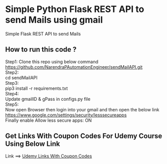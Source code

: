 # Simple Python Flask REST API to send Mails using gmail

Simple Flask REST API to send Mails

## How to run this code ?
Step1: Clone this repo using below command <br />
   https://github.com/NarendraPAutomationEngineer/sendMailAPI.git <br />
Step2: <br />
  cd sendMailAPI <br />
Step3: <br />
  pip3 install -r requirements.txt  <br />
Step4:  <br />
  Update gmailID & gPass in configs.py file <br />
Step5: <br />
  Now open Browser then login into your gmail and then open the below link <br />
  https://www.google.com/settings/security/lesssecureapps <br />
  Finally   enable  Allow less secure apps: ON <br />
 
## Get Links With Coupon Codes For Udemy Course Using Below Link 
Link ==> [Udemy Links With Coupon Codes](https://www.youtube.com/watch?v=dg6hltm8VEE&t=0s)
